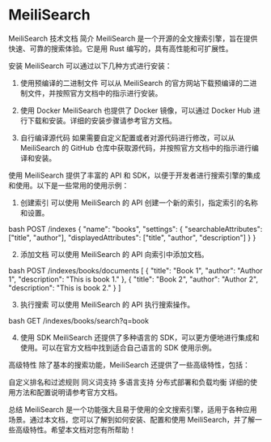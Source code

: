 # MeiliSearch

MeiliSearch 技术文档 简介 MeiliSearch 是一个开源的全文搜索引擎，旨在提供快速、可靠的搜索体验。它是用 Rust 编写的，具有高性能和可扩展性。

安装 MeiliSearch 可以通过以下几种方式进行安装：

1. 使用预编译的二进制文件 可以从 MeiliSearch 的官方网站下载预编译的二进制文件，并按照官方文档中的指示进行安装。

2. 使用 Docker MeiliSearch 也提供了 Docker 镜像，可以通过 Docker Hub 进行下载和安装。详细的安装步骤请参考官方文档。

3. 自行编译源代码 如果需要自定义配置或者对源代码进行修改，可以从 MeiliSearch 的 GitHub 仓库中获取源代码，并按照官方文档中的指示进行编译和安装。

使用 MeiliSearch 提供了丰富的 API 和 SDK，以便于开发者进行搜索引擎的集成和使用。以下是一些常用的使用示例：

1. 创建索引 可以使用 MeiliSearch 的 API 创建一个新的索引，指定索引的名称和设置。

bash POST /indexes {
"name": "books",
"settings": {
"searchableAttributes": ["title", "author"],
"displayedAttributes": ["title", "author", "description"]
} }

2. 添加文档 可以使用 MeiliSearch 的 API 向索引中添加文档。

bash POST /indexes/books/documents
[
{ "title": "Book 1", "author": "Author 1", "description": "This is book 1." }, { "title": "Book 2", "author": "Author 2", "description": "This is book 2." }
]

3. 执行搜索 可以使用 MeiliSearch 的 API 执行搜索操作。

bash GET /indexes/books/search?q=book

4. 使用 SDK MeiliSearch 还提供了多种语言的 SDK，可以更方便地进行集成和使用。可以在官方文档中找到适合自己语言的 SDK 使用示例。

高级特性 除了基本的搜索功能，MeiliSearch 还提供了一些高级特性，包括：

自定义排名和过滤规则 同义词支持 多语言支持 分布式部署和负载均衡 详细的使用方法和配置说明请参考官方文档。

总结 MeiliSearch 是一个功能强大且易于使用的全文搜索引擎，适用于各种应用场景。通过本文档，您可以了解到如何安装、配置和使用 MeiliSearch，并了解一些高级特性。希望本文档对您有所帮助！